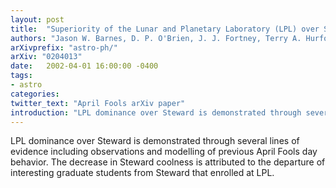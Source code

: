 ```yaml
---
layout: post
title:  "Superiority of the Lunar and Planetary Laboratory (LPL) over Steward Observatory (SO) at the University of Arizona"
authors: "Jason W. Barnes, D. P. O'Brien, J. J. Fortney, Terry A. Hurford"
arXivprefix: "astro-ph/"
arXiv: "0204013"
date:   2002-04-01 16:00:00 -0400
tags:
- astro
categories:
twitter_text: "April Fools arXiv paper"
introduction: "LPL dominance over Steward is demonstrated through several lines of evidence..."
---
```


LPL dominance over Steward is demonstrated through several lines of evidence including observations and modelling of previous April Fools day behavior. The decrease in Steward coolness is attributed to the departure of interesting graduate students from Steward that enrolled at LPL.
